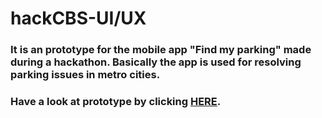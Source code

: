 # hackCBS-UI/UX
### It is an prototype for the mobile app "Find my parking" made during a hackathon. Basically the app is used for resolving parking issues in metro cities. 
### Have a look at prototype by clicking [HERE](https://xd.adobe.com/view/ecefc416-c446-4dad-49c2-368647043007-9ade/?fullscreen).


